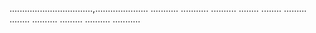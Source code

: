 .................................,.....................
...........
...........
..........
........
........
.........
........
..........
.........
..........
...........
